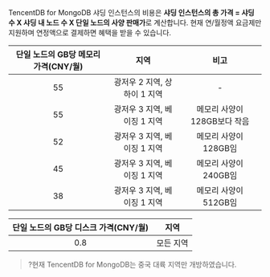 TencentDB for MongoDB 샤딩 인스턴스의 비용은 **샤딩 인스턴스의 총 가격 = 샤딩 수 X 샤딩 내 노드 수 X 단일 노드의 사양 판매가**로 계산합니다. 현재 연/월정액 요금제만 지원하며 연정액으로 결제하면 혜택을 받을 수 있습니다.

|단일 노드의 GB당 메모리 가격(CNY/월)|지역|비고|
|:--:|:--:|:--:|
|55|광저우 2 지역, 상하이 1 지역|-|
|55|광저우 3 지역, 베이징 1 지역|메모리 사양이 128GB보다 작음|
|52|광저우 3 지역, 베이징 1 지역|메모리 사양이 128GB임|
|45|광저우 3 지역, 베이징 1 지역|메모리 사양이 240GB임|
|38|광저우 3 지역, 베이징 1 지역|메모리 사양이 512GB임|

|단일 노드의 GB당 디스크 가격(CNY/월)|지역|
|:--:|:--:|
|0.8|모든 지역|

>?현재 TencentDB for MongoDB는 중국 대륙 지역만 개방하였습니다.


